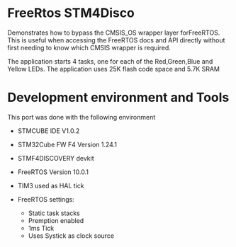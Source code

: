 # FreeRtos STM4Disco
Demonstrates how to bypass the CMSIS_OS wrapper layer forFreeRTOS. This is useful when accessing the FreeRTOS docs and API directly without first needing to know which CMSIS wrapper is required.

The application starts 4 tasks, one for each of the Red,Green,Blue and Yellow LEDs. The application uses 25K flash code space and 5.7K SRAM

# Development environment and Tools
This port was done with the following environment
* STMCUBE IDE V1.0.2
* STM32Cube FW F4 Version 1.24.1
* STMF4DISCOVERY devkit
* FreeRTOS Version 10.0.1

* TIM3 used as HAL tick

* FreeRTOS settings:
  * Static task stacks
  * Premption enabled
  * 1ms Tick
  * Uses Systick as clock source




